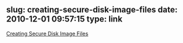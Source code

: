 slug: creating-secure-disk-image-files
date: 2010-12-01 09:57:15
type: link
---

[Creating Secure Disk Image Files](http://gigaom.com/apple/mac-101-creating-secure-disk-image-files/)
